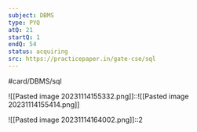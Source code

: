 ```yaml
---
subject: DBMS
type: PYQ
atQ: 21
startQ: 1
endQ: 54
status: acquiring
src: https://practicepaper.in/gate-cse/sql
---
```

#card/DBMS/sql 

![[Pasted image 20231114155332.png]]::![[Pasted image 20231114155414.png]] <!--SR:!2023-12-14,2,152-->

![[Pasted image 20231114164002.png]]::2 <!--SR:!2023-12-16,4,170-->

